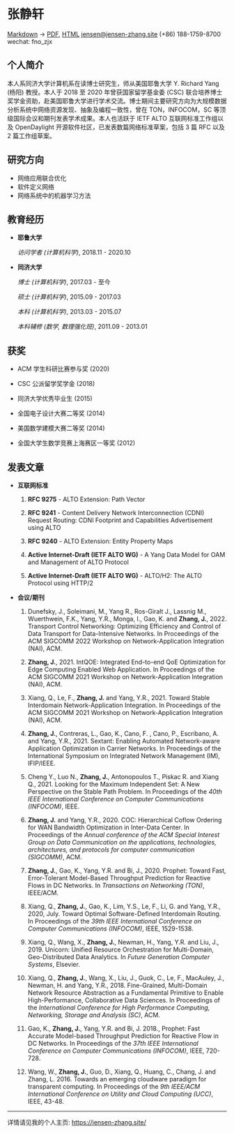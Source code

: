 张静轩
=======================

[Markdown](https://jensen-zhang.site/resume/research-cn.md) -> [PDF](https://jensen-zhang.site/resume/research-cn.pdf), [HTML](https://jensen-zhang.site/resume/research-cn.html)
jensen@jensen-zhang.site
(+86) 188-1759-8700
wechat: fno\_zjx

个人简介
---------

本人系同济大学计算机系在读博士研究生，师从美国耶鲁大学 Y. Richard Yang (杨阳) 教授。本人于 2018 至 2020 年曾获国家留学基金委 (CSC) 联合培养博士奖学金资助，赴美国耶鲁大学进行学术交流。博士期间主要研究方向为大规模数据分析系统中网络资源发现、抽象及编程一致性，曾在 TON，INFOCOM，SC 等顶级国际会议和期刊发表学术成果。本人也活跃于 IETF ALTO 互联网标准工作组以及 OpenDaylight 开源软件社区，已发表数篇网络标准草案，包括 3 篇 RFC 以及 2 篇工作组草案。

研究方向
---------

* 网络应用联合优化
* 软件定义网络
* 网络系统中的机器学习方法

教育经历
---------

*   **耶鲁大学**

    *访问学者 (计算机科学)*, 2018.11 - 2020.10

*   **同济大学**

    *博士 (计算机科学)*, 2017.03 - 至今

    *硕士 (计算机科学)*, 2015.09 - 2017.03

    *本科 (计算机科学)*, 2013.03 - 2015.07

    *本科辅修 (数学, 数理强化班)*, 2011.09 - 2013.01


获奖
------

*   ACM 学生科研比赛参与奖 (2020)

*   CSC 公派留学奖学金 (2018)

*   同济大学优秀毕业生 (2015)

*   全国电子设计大赛二等奖 (2014)

*   美国数学建模大赛二等奖 (2014)

*   全国大学生数学竞赛上海赛区一等奖 (2012)


发表文章
------------

* **互联网标准**

    1. **RFC 9275** - ALTO Extension: Path Vector

    1. **RFC 9241** - Content Delivery Network Interconnection (CDNI) Request Routing: CDNI Footprint and Capabilities Advertisement using ALTO

    1. **RFC 9240** - ALTO Extension: Entity Property Maps

    1. **Active Internet-Draft (IETF ALTO WG)** - A Yang Data Model for OAM and Management of ALTO Protocol

    1. **Active Internet-Draft (IETF ALTO WG)** - ALTO/H2: The ALTO Protocol using HTTP/2

* **会议/期刊**

    1. Dunefsky, J., Soleimani, M., Yang R., Ros-Giralt J., Lassnig M., Wuerthwein, F.K., Yang, Y.R., Monga, I., Gao, K. and **Zhang, J.**, 2022. Transport Control Networking: Optimizing Efficiency and Control of Data Transport for Data-Intensive Networks. In Proceedings of the ACM SIGCOMM 2022 Workshop on Network-Application Integration (NAI), ACM.

    1. **Zhang, J.**, 2021. IntQOE: Integrated End-to-end QoE Optimization for Edge Computing Enabled Web Application. In Proceedings of the ACM SIGCOMM 2021 Workshop on Network-Application Integration (NAI), ACM.

    1. Xiang, Q., Le, F., **Zhang, J.** and Yang, Y.R., 2021. Toward Stable Interdomain Network-Application Integration. In Proceedings of the ACM SIGCOMM 2021 Workshop on Network-Application Integration (NAI), ACM.

    1. **Zhang, J.**, Contreras, L., Gao, K., Cano, F. , Cano, P., Escribano, A. and Yang, Y.R., 2021. Sextant: Enabling Automated Network-aware Application Optimization in Carrier Networks. In Proceedings of the International Symposium on Integrated Network Management (IM), IFIP/IEEE.

    1. Cheng Y., Luo N., **Zhang, J.**, Antonopoulos T., Piskac R. and Xiang Q., 2021. Looking for the Maximum Independent Set: A New Perspective on the Stable Path Problem. In Proceedings of the *40th IEEE International Conference on Computer Communications (INFOCOM)*, IEEE.

    1. **Zhang, J.** and Yang, Y.R., 2020. COC: Hierarchical Coflow Ordering for WAN Bandwidth Optimization in Inter-Data Center. In Proceedings of the *Annual conference of the ACM Special Interest Group on Data Communication on the applications, technologies, architectures, and protocols for computer communication (SIGCOMM)*, ACM.

    1. **Zhang, J.**, Gao, K., Yang, Y.R. and Bi, J., 2020. Prophet: Toward Fast, Error-Tolerant Model-Based Throughput Prediction for Reactive Flows in DC Networks. In *Transactions on Networking (TON)*, IEEE/ACM.

    1. Xiang, Q., **Zhang, J.**, Gao, K., Lim, Y.S., Le, F., Li, G. and Yang, Y.R., 2020, July. Toward Optimal Software-Defined Interdomain Routing. In Proceedings of the *39th IEEE International Conference on Computer Communications (INFOCOM)*, IEEE, 1529-1538.

    1. Xiang, Q., Wang, X., **Zhang, J.**, Newman, H., Yang, Y.R. and Liu, J., 2019. Unicorn: Unified Resource Orchestration for Multi-Domain, Geo-Distributed Data Analytics. In *Future Generation Computer Systems*, Elsevier.

    1.  Xiang, Q., **Zhang, J.**, Wang, X., Liu, J., Guok, C., Le, F., MacAuley, J., Newman, H. and Yang, Y.R., 2018. Fine-Grained, Multi-Domain Network Resource Abstraction as a Fundamental Primitive to Enable High-Performance, Collaborative Data Sciences. In Proceedings of the *International Conference for High Performance Computing, Networking, Storage and Analysis (SC)*, ACM.

    1.  Gao, K., **Zhang, J.**, Yang, Y.R. and Bi, J. 2018., Prophet: Fast Accurate Model-based Throughput Prediction for Reactive Flow in DC Networks. In Proceedings of the *37th IEEE International Conference on Computer Communications (INFOCOM)*, IEEE, 720-728.

    1.  Wang, W., **Zhang, J.**, Guo, D., Xiang, Q., Huang, C., Chang, J. and Zhang, L. 2016. Towards an emerging cloudware paradigm for transparent computing. In Proceedings of the *9th IEEE/ACM International Conference on Utility and Cloud Computing (UCC)*, IEEE, 43-48.

---

详情请见我的个人主页: <https://jensen-zhang.site/>

